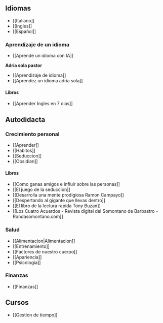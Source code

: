 ## Idiomas
- [[Italiano]]
- [[Ingles]]
- [[Español]]

### Aprendizaje de un idioma
- [[Aprende un idioma con IA]]

**Adria sola pastor**
- [[Aprendizaje de idioma]]
- [[Aprendez un idioma adria sola]]

#### Libros
- [[Aprender Ingles en 7 dias]]

## Autodidacta


### Crecimiento personal
- [[Aprender]]
- [[Habitos]]
- [[Seduccion]]
- [[Obsidian]]
#### Libros
- [[Como ganas amigos e influir sobre las personas]]
- [[El juego de la seduccion]]
- [[Desarrolla una mente prodigiosa Ramon Campayo]]
- [[Despertando al gigante que llevas dentro]]
- [[El libro de la lectura rapida Tony Buzan]]
- [[Los Cuatro Acuerdos - Revista digital del Somontano de Barbastro - Rondasomontano.com]]
### Salud
- [[Alimentacion|Alimentacion]]
- [[Entrenamiento]]
- [[Factores de nuestro cuerpo]]
- [[Apariencia]]
- [[Psicologia]]
### Finanzas
- [[Finanzas]]

## Cursos
- [[Gestion de tiempo]]